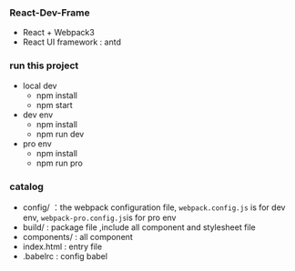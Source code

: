 ### React-Dev-Frame
- React + Webpack3
- React UI framework : antd

### run this project
* local dev
   * npm install
   * npm start
* dev env
   * npm install 
   * npm run dev
* pro env
   * npm install
   * npm run pro

### catalog
* config/ ：the webpack configuration file,
  `webpack.config.js` is for dev env,
  `webpack-pro.config.js`is for pro env
* build/ : package file ,include all component and stylesheet file
* components/ : all component
* index.html : entry file
* .babelrc : config babel
